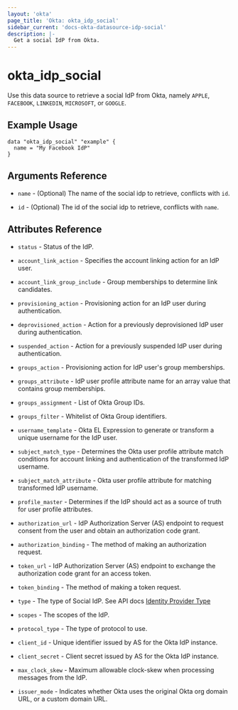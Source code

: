 ```yaml
---
layout: 'okta'
page_title: 'Okta: okta_idp_social'
sidebar_current: 'docs-okta-datasource-idp-social'
description: |-
  Get a social IdP from Okta.
---
```


# okta_idp_social

Use this data source to retrieve a social IdP from Okta, namely `APPLE`, `FACEBOOK`, `LINKEDIN`, `MICROSOFT`, or  `GOOGLE`.

## Example Usage

```hcl
data "okta_idp_social" "example" {
  name = "My Facebook IdP"
}
```

## Arguments Reference

- `name` - (Optional) The name of the social idp to retrieve, conflicts with `id`.

- `id` - (Optional) The id of the social idp to retrieve, conflicts with `name`.

## Attributes Reference
  
- `status` - Status of the IdP.
  
- `account_link_action` - Specifies the account linking action for an IdP user.
  
- `account_link_group_include` - Group memberships to determine link candidates.
  
- `provisioning_action` - Provisioning action for an IdP user during authentication.
  
- `deprovisioned_action` -  Action for a previously deprovisioned IdP user during authentication.
  
- `suspended_action` - Action for a previously suspended IdP user during authentication.
  
- `groups_action` - Provisioning action for IdP user's group memberships.
  
- `groups_attribute` - IdP user profile attribute name for an array value that contains group memberships.
  
- `groups_assignment` - List of Okta Group IDs.
  
- `groups_filter` - Whitelist of Okta Group identifiers.
  
- `username_template` - Okta EL Expression to generate or transform a unique username for the IdP user.
  
- `subject_match_type` - Determines the Okta user profile attribute match conditions for account linking and authentication of the transformed IdP username.
  
- `subject_match_attribute` - Okta user profile attribute for matching transformed IdP username.
  
- `profile_master` - Determines if the IdP should act as a source of truth for user profile attributes.
  
- `authorization_url` - IdP Authorization Server (AS) endpoint to request consent from the user and obtain an authorization code grant.
  
- `authorization_binding` - The method of making an authorization request.
  
- `token_url` - IdP Authorization Server (AS) endpoint to exchange the authorization code grant for an access token.
  
- `token_binding` - The method of making a token request.
  
- `type` - The type of Social IdP. See API docs [Identity Provider Type](https://developer.okta.com/docs/reference/api/idps/#identity-provider-type)
  
- `scopes` - The scopes of the IdP.
  
- `protocol_type` - The type of protocol to use.
  
- `client_id` - Unique identifier issued by AS for the Okta IdP instance.
  
- `client_secret` - Client secret issued by AS for the Okta IdP instance.
  
- `max_clock_skew` - Maximum allowable clock-skew when processing messages from the IdP.
  
- `issuer_mode` - Indicates whether Okta uses the original Okta org domain URL, or a custom domain URL.
